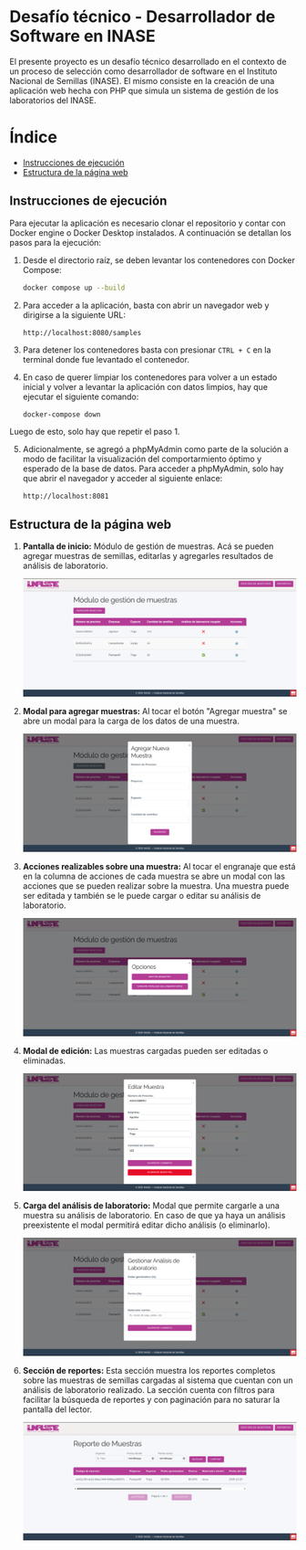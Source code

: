 # Desafío técnico - Desarrollador de Software en INASE

El presente proyecto es un desafío técnico desarrollado en el contexto de un proceso de selección como desarrollador de 
software en el Instituto Nacional de Semillas (INASE). El mismo consiste en la creación de una aplicación web hecha con 
PHP que simula un sistema de gestión de los laboratorios del INASE.

# Índice

- [Instrucciones de ejecución](#instrucciones-de-ejecución)
- [Estructura de la página web](#estructura-de-la-página-web)

## Instrucciones de ejecución

Para ejecutar la aplicación es necesario clonar el repositorio y contar con Docker engine o Docker Desktop instalados.
A continuación se detallan los pasos para la ejecución:

1. Desde el directorio raíz, se deben levantar los contenedores con Docker Compose:

   ```bash
   docker compose up --build
   ```
    
2. Para acceder a la aplicación, basta con abrir un navegador web y dirigirse a la siguiente URL:

   ```
   http://localhost:8080/samples
   ``` 

3. Para detener los contenedores basta con presionar `CTRL + C` en la terminal donde fue levantado el contenedor.

4. En caso de querer limpiar los contenedores para volver a un estado inicial y volver a levantar la aplicación con datos limpios,  hay que ejecutar el siguiente comando:

   ```bash
   docker-compose down 
   ```

Luego de esto, solo hay que repetir el paso 1.


5. Adicionalmente, se agregó a phpMyAdmin como parte de la solución a modo de facilitar la visualización del comportarmiento 
óptimo y esperado de la base de datos. Para acceder a phpMyAdmin, solo hay que abrir el navegador y acceder al siguiente
enlace:

   ```
   http://localhost:8081
   ```

## Estructura de la página web

1. **Pantalla de inicio:** Módulo de gestión de muestras. Acá se pueden agregar muestras de semillas, editarlas y agregarles
resultados de análisis de laboratorio.

    ![img.png](imgs/home.png)

2. **Modal para agregar muestras:** Al tocar el botón "Agregar muestra" se abre un modal para la carga de los datos de una
muestra.

    ![img.png](imgs/add_sample.png)

3. **Acciones realizables sobre una muestra:** Al tocar el engranaje que está en la columna de acciones de cada muestra
se abre un modal con las acciones que se pueden realizar sobre la muestra. Una muestra puede ser editada y también se
le puede cargar o editar su análisis de laboratorio.

    ![img.png](imgs/options.png)

4. **Modal de edición:** Las muestras cargadas pueden ser editadas o eliminadas.

    ![img.png](imgs/sample_edition.png)

5. **Carga del análisis de laboratorio:** Modal que permite cargarle a una muestra su análisis de laboratorio. En
caso de que ya haya un análisis preexistente el modal permitirá editar dicho análisis (o eliminarlo).

    ![img.png](imgs/lab_analisis.png)

6. **Sección de reportes:** Esta sección muestra los reportes completos sobre las muestras de semillas cargadas al sistema
que cuentan con un análisis de laboratorio realizado. La sección cuenta con filtros para facilitar la búsqueda de
reportes y con paginación para no saturar la pantalla del lector.

    ![img.png](imgs/reports.png)